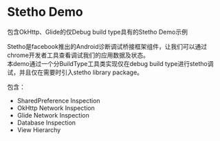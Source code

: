 # Stetho Demo
包含OkHttp、Glide的仅Debug build type具有的Stetho Demo示例

 Stetho是facebook推出的Android诊断调试桥接框架组件，让我们可以通过chrome开发者工具查看调试我们的应用数据及状态。  
 本demo通过一个分BuildType工具类实现仅在debug build type进行stetho调试，并且仅在需要时引入stetho library package。  
   
包含：  
 * SharedPreference Inspection  
 * OkHttp Network Inspection  
 * Glide Network Inspection  
 * Database Inspection  
 * View Hierarchy  
 
